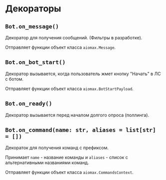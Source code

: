 # Декораторы

## `Bot.on_message()`

Декоратор для получения сообщений. (Фильтры в разработке).

Отправляет функции объект класса `aiomax.Message`.

## `Bot.on_bot_start()`

Декоратор вызывается, когда пользователь жмет кнопку "Начать" в ЛС с ботом.

Отправляет функции объект класса `aiomax.BotStartPayload`.

## `Bot.on_ready()`

Декоратор вызывается перед началом долгого опроса (поллинга).

## `Bot.on_command(name: str, aliases = list[str] = [])`

Декораток для получения команд с префиксом.

Принимает `name` - название команды и `aliases` - список с альтернативными названиями команд.

Отправляет функции объект класса `aiomax.CommandsContext`.
